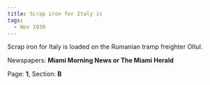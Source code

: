 ```yaml
---  
title: Scrap iron for Italy is  
tags:  
  - Nov 1939  
---  
```

  
Scrap iron for Italy is loaded on the Rumanian tramp freighter Oltul.  
  
Newspapers: **Miami Morning News or The Miami Herald**  
  
Page: **1**, Section: **B** 
